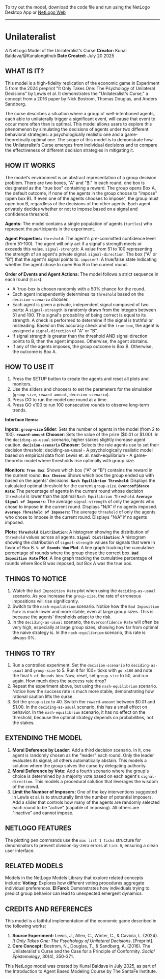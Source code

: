 To try out the model, download the code file and run using the NetLogo Desktop App or [NetLogo Web](https://netlogoweb.org/launch#Load)

----
# Unilateralist
A NetLogo Model of the Unilateralist's Curse
**Creator:** Kunal Baldava/@Kunalongithub
**Date Created:** July 20 2025

## WHAT IS IT?
This model is a high-fidelity replication of the economic game in Experiment 5 from the 2024 preprint "It Only Takes One: The Psychology of Unilateral Decisions" by Lewis et al. It demonstrates the "Unilateralist's Curse," a concept from a 2016 paper by Nick Bostrom, Thomas Douglas, and Anders Sandberg.

The curse describes a situation where a group of well-intentioned agents, each able to unilaterally trigger a significant event, will cause that event to occur more often than is optimal. This model allows users to explore this phenomenon by simulating the decisions of agents under two different behavioral strategies: a psychologically realistic one and a game-theoretically optimal one. The scope of this model is to demonstrate how the Unilateralist's Curse emerges from individual decisions and to compare the effectiveness of different decision strategies in mitigating it.
## HOW IT WORKS
The model's environment is an abstract representation of a group decision problem. There are two boxes, "A" and "B." In each round, one box is designated as the "true box" containing a reward. The group opens Box A, the default outcome, if none of the agents in the group choose to "impose" (open box B). If even one of the agents chooses to impose", the group must open box B, regardless of the decisions of the other agents. Each agent privately decides whether or not to impose based on a signal and confidence threshold.

**Agents:**
The model contains a single population of agents (`turtles`) who represent the participants in the experiment.

**Agent Properties:**
`threshold`: The agent's pre-committed confidence level (from 51-100). The agent will only act if a signal's strength meets or exceeds this value.
`signal-strength`: A value from 51 to 100 representing the strength of an agent's private signal.
`signal-direction`: The box ("A" or "B") that the agent's signal points to.
`imposer?`: A true/false state indicating whether the agent chose to open Box B in the current round.

**Order of Events and Agent Actions:**
The model follows a strict sequence in each round (`tick`):
- A `true-box is chosen randomly with a 50% chance for the round.
- Each agent independently determines its `threshold` based on the `decision-scenario` chooser.
- Each agent is given a private, independent signal composed of two parts:
A `signal-strength` is randomly drawn from the integers between 51 and 100.
This signal's probability of being correct is equal to its strength. A check is performed to determine if the signal is truthful or misleading.
Based on this accuracy check and the `true-box`, the agent is assigned a `signal-direction` of "A" or "B".
- If signal strength is greater than the threshold AND signal direction points to B, then the agent imposes. Otherwise, the agent abstains.
- If any of the agents imposes, the group outcome is Box B. Otherwise, the outcome is Box A.

## HOW TO USE IT

1.  Press the SETUP button to create the agents and reset all plots and monitors.
2.  Use the sliders and choosers to set the parameters for the simulation (`group-size`, `reward-amount`, `decision-scenario`).
3.  Press GO to run the model one round at a time.
4.  Press GO x100 to run 100 consecutive rounds to observe long-term trends.

**Interface Items:**

**Inputs:**
**`group-size` Slider**: Sets the number of agents in the model (from 2 to 100).
**`reward-amount` Chooser**: Sets the value of the prize ($0.01 or $1.00). In the `deciding-as-usual` scenario, higher stakes slightly increase agent caution.
**`decision-scenario` Chooser**: Selects the rule agents use to set their decision threshold:
deciding-as-usual - A psychologically realistic model based on empirical data from Lewis et. al.
nash-equilibrium - A game-theoretic model where thresholds rise optimally with group size.

**Monitors:**
**`True Box`**: Shows which box ("A" or "B") contains the reward in the current round.
**`Box Chosen`**: Shows which box the group ended up with based on the agents' decisions.
**`Nash Equilibrium Threshold`**: Displays the calculated optimal threshold for the current `group-size`.
**`Overconfidence Rate`**: The percentage of agents in the current round whose decision `threshold` is lower than the optimal `Nash Equilibrium Threshold`.
**`Average Signal of Imposers`**: The average `signal-strength` of only the agents who chose to impose in the current round. Displays "N/A" if no agents imposed.
**`Average Threshold of Imposers`**: The average `threshold` of only the agents who chose to impose in the current round. Displays "N/A" if no agents imposed.

**Plots:**
**`Threshold Distribution`**: A histogram showing the distribution of `threshold` values across all agents.
**`Signal Distribution`**: A histogram showing the distribution of `signal-strength` values for signals that were in favor of Box B.
**`% of Rounds Won` Plot**: A line graph tracking the cumulative percentage of rounds where the group chose the correct box.
**`Bad Imposition Rate` Plot**: A line graph tracking the cumulative percentage of rounds where Box B was imposed, but Box A was the true box.

## THINGS TO NOTICE

1.  Watch the `Bad Imposition Rate` plot when using the `deciding-as-usual` scenario. As you increase the `group-size`, the rate of erroneous impositions will rise significantly.
2.  Switch to the `nash-equilibrium` scenario. Notice how the `Bad Imposition Rate` is much lower and more stable, even at large group sizes. This is because the agents' thresholds adapt to the risk.
3.  In the `deciding-as-usual` scenario, the `Overconfidence Rate` will often be very high, especially at large group sizes, showing how far from optimal the naive strategy is. In the `nash-equilibrium` scenario, this rate is always 0%.

## THINGS TO TRY

1.  Run a controlled experiment. Set the `decision-scenario` to `deciding-as-usual` and `group-size` to 5. Run it for 100+ ticks with `go x100` and note the final `% of Rounds Won`. Now, reset, set `group-size` to 50, and run again. How much does the success rate drop?
2.  Repeat the experiment above, but using the `nash-equilibrium` scenario. Notice how the success rate is much more stable, demonstrating how rational caution lifts the curse.
3.  Set the `group-size` to 40. Switch the `reward-amount` between $0.01 and $1.00. In the `deciding-as-usual` scenario, this has a small effect on behavior. In the `nash-equilibrium` scenario, it has no effect on the threshold, because the optimal strategy depends on probabilities, not the stakes.

## EXTENDING THE MODEL

1.  **Moral Deference by Leader:** Add a third decision scenario. In it, one agent is randomly chosen as the "leader" each round. Only the leader evaluates its signal; all others automatically abstain. This models a solution where the group solves the curse by delegating authority.
2.  **Moral Deference by Vote:** Add a fourth scenario where the group's choice is determined by a majority vote based on each agent's `signal-direction`. This models a procedural solution that leverages the wisdom of the crowd.
3.  **Limit the Number of Imposers:** One of the key interventions suggested in Lewis et al. is to structurally limit the number of potential imposers. Add a slider that controls how many of the agents are randomly selected each round to be "active" (capable of imposing). All others are "inactive" and cannot impose.

## NETLOGO FEATURES

The plotting pen commands use the `max list 1 ticks` structure for denominators to prevent division-by-zero errors at `tick 0`, ensuring a clean user interface.

## RELATED MODELS

Models in the NetLogo Models Library that explore related concepts include:
**Voting:** Explores how different voting procedures aggregate individual preferences.
**El Farol:** Demonstrates how individuals trying to predict group behavior can lead to unexpected emergent dynamics.

## CREDITS AND REFERENCES

This model is a faithful implementation of the economic game described in the following works:
1.  **Source Experiment:** Lewis, J., Allen, C., Winter, C., & Caviola, L. (2024). *It Only Takes One: The Psychology of Unilateral Decisions*. [Preprint].
2.  **Core Concept:** Bostrom, N., Douglas, T., & Sandberg, A. (2016). The Unilateralist's Curse and the Case for a Principle of Conformity. *Social Epistemology*, 30(4), 350-371.

This NetLogo model was created by Kunal Baldava in July 2025, as part of the Introduction to Agent Based Modeling Course by The SantaFe Institute.
